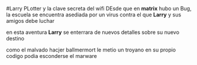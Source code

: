 #Larry PLotter y la clave secreta del wifi
DEsde que en **matrix** hubo un Bug, la escuela se encuentra asediada por un virus
contra el que **Larry** y sus amigos debe luchar

en esta aventura **Larry** se enterrara de nuevos detalles sobre su nuevo destino

como el malvado hacjer ballmermort le metio un troyano en su propio codigo podia esconderse el marware
